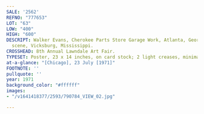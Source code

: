 ```yaml
---
SALE: '2562'
REFNO: "777653"
LOT: "63"
LOW: "400"
HIGH: "600"
DESCRIPT: Walker Evans, Cherokee Parts Store Garage Work, Atlanta, Georgia * Street
  scene, Vicksburg, Mississippi.
CROSSHEAD: 8th Annual Lawndale Art Fair.
TYPESET: Poster, 23 x 14 inches, on card stock; 2 light creases, minimal wear.
at-a-glance: "[Chicago], 23 July [1971]"
FOOTNOTE: ''
pullquote: ''
year: 1971
background_color: "#ffffff"
images:
- "/v1641418377/2593/790784_VIEW_02.jpg"

---
```

